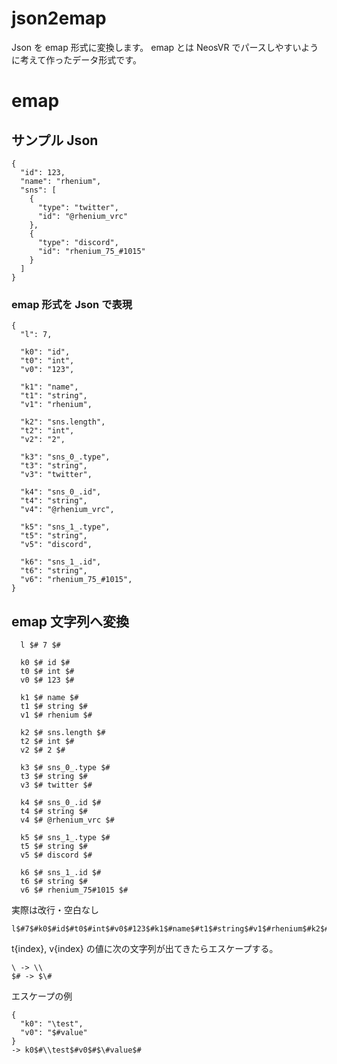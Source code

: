 # json2emap

Json を emap 形式に変換します。
emap とは NeosVR でパースしやすいように考えて作ったデータ形式です。

# emap

## サンプル Json

```
{
  "id": 123,
  "name": "rhenium",
  "sns": [
    {
      "type": "twitter",
      "id": "@rhenium_vrc"
    },
    {
      "type": "discord",
      "id": "rhenium_75_#1015"
    }
  ]
}
```

### emap 形式を Json で表現

```
{
  "l": 7,

  "k0": "id",
  "t0": "int",
  "v0": "123",

  "k1": "name",
  "t1": "string",
  "v1": "rhenium",

  "k2": "sns.length",
  "t2": "int",
  "v2": "2",

  "k3": "sns_0_.type",
  "t3": "string",
  "v3": "twitter",

  "k4": "sns_0_.id",
  "t4": "string",
  "v4": "@rhenium_vrc",

  "k5": "sns_1_.type",
  "t5": "string",
  "v5": "discord",

  "k6": "sns_1_.id",
  "t6": "string",
  "v6": "rhenium_75_#1015",
}
```

## emap 文字列へ変換

```
  l $# 7 $#

  k0 $# id $#
  t0 $# int $#
  v0 $# 123 $#

  k1 $# name $#
  t1 $# string $#
  v1 $# rhenium $#

  k2 $# sns.length $#
  t2 $# int $#
  v2 $# 2 $#

  k3 $# sns_0_.type $#
  t3 $# string $#
  v3 $# twitter $#

  k4 $# sns_0_.id $#
  t4 $# string $#
  v4 $# @rhenium_vrc $#

  k5 $# sns_1_.type $#
  t5 $# string $#
  v5 $# discord $#

  k6 $# sns_1_.id $#
  t6 $# string $#
  v6 $# rhenium_75#1015 $#
```

実際は改行・空白なし

```
l$#7$#k0$#id$#t0$#int$#v0$#123$#k1$#name$#t1$#string$#v1$#rhenium$#k2$#sns.length$#t2$#int$#v2$#2$#k3$#sns_0_.type$#t3$#string$#v3$#twitter$#k4$#sns_0_.id$#t4$#string$#v4$#@rhenium_vrc$#k5$#sns_1_.type$#t5$#string$#v5$#discord$#k6$#sns_1_.id$#t6$#string$#v6$#rhenium_75#1015$#
```

t{index}, v{index} の値に次の文字列が出てきたらエスケープする。

```
\ -> \\
$# -> $\#
```

エスケープの例

```
{
  "k0": "\test",
  "v0": "$#value"
}
-> k0$#\\test$#v0$#$\#value$#
```
